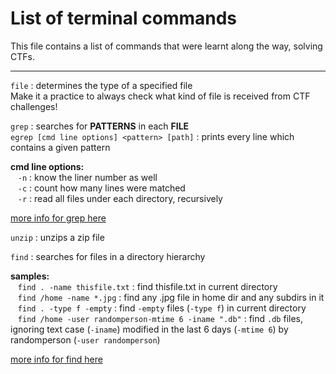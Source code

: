 # List of terminal commands

This file contains a list of commands that were learnt along the way, solving CTFs.

_____

`file` : determines the type of a specified file<br/>
Make it a practice to always check what kind of file is received from CTF challenges!

`grep` : searches for __PATTERNS__ in each __FILE__<br/>
`egrep [cmd line options] <pattern> [path]` : prints every line which contains a given pattern

**cmd line options:**<br/>
&nbsp;&nbsp; `-n` : know the liner number as well<br/>
&nbsp;&nbsp; `-c` : count how many lines were matched<br/>
&nbsp;&nbsp; `-r` : read all files under each directory, recursively

[more info for grep here](https://ryanstutorials.net/linuxtutorial/grep.php)

`unzip` : unzips a zip file

`find` : searches for files in a directory hierarchy

**samples:**<br/>
&nbsp;&nbsp; `find . -name thisfile.txt` : find thisfile.txt in current directory<br/>
&nbsp;&nbsp; `find /home -name *.jpg` : find any .jpg file in home dir and any subdirs in it<br/>
&nbsp;&nbsp; `find . -type f -empty` : find `-empty` files (`-type f`) in current directory<br/>
&nbsp;&nbsp; `find /home -user randomperson-mtime 6 -iname ".db"` : find `.db` files, ignoring text case (`-iname`) modified in the last 6 days (`-mtime 6`) by randomperson (`-user randomperson`)

[more info for find here](https://www.plesk.com/blog/various/find-files-in-linux-via-command-line/)
